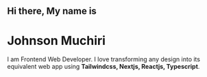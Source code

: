 ## Hi there, My name is 
# Johnson Muchiri
I am Frontend Web Developer. I love transforming any design into its equivalent web app using **Tailwindcss, Nextjs, Reactjs, Typescript**.
